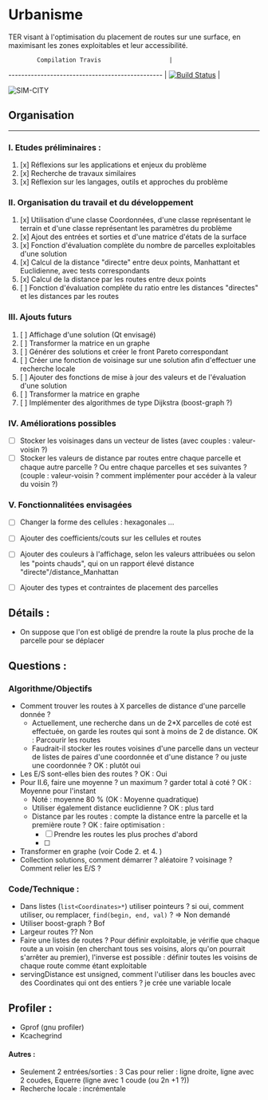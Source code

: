 Urbanisme
=========
TER visant à l'optimisation du placement de routes sur une surface, en maximisant
les zones exploitables et leur accessibilité.


            Compilation Travis                   |
------------------------------------------------ | 
 [![Build Status](https://travis-ci.org/flodavid/Urbanisme.svg?branch=master)](https://travis-ci.org/flodavid/Urbanisme) |
 
 
![SIM-CITY](http://eaassets-a.akamaihd.net/prod.simcity.com/sites/all/themes/prod-build/img/logo-simcity.png)

## Organisation
---------------

### I. Etudes préliminaires :
1. [x] Réflexions sur les applications et enjeux du problème 
2. [x] Recherche de travaux similaires
3. [x] Réflexion sur les langages, outils et approches du problème

### II. Organisation du travail et du développement
1. [x] Utilisation d'une classe Coordonnées, d'une classe représentant le terrain
et d'une classe représentant les paramètres du problème 
2. [x] Ajout des entrées et sorties et d'une matrice d'états de la surface
3. [x] Fonction d'évaluation complète du nombre de parcelles exploitables d'une solution
4. [x] Calcul de la distance "directe" entre deux points, Manhattant et Euclidienne,
avec tests correspondants
5. [x] Calcul de la distance par les routes entre deux points
6. [ ] Fonction d'évaluation complète du ratio entre les distances "directes" et les distances
par les routes

### III. Ajouts futurs
1. [ ] Affichage d'une solution (Qt envisagé)
2. [ ] Transformer la matrice en un graphe
3. [ ] Générer des solutions et créer le front Pareto correspondant
4. [ ] Créer une fonction de voisinage sur une solution afin d'effectuer une recherche locale
5. [ ] Ajouter des fonctions de mise à jour des valeurs et de l'évaluation d'une solution
6. [ ] Transformer la matrice en graphe
7. [ ] Implémenter des algorithmes de type Dijkstra (boost-graph ?)

### IV. Améliorations possibles
+ [ ] Stocker les voisinages dans un vecteur de listes (avec couples : valeur-voisin ?)
+ [ ] Stocker les valeurs de distance par routes entre chaque parcelle et chaque autre parcelle ?
Ou entre chaque parcelles et ses suivantes ? (couple : valeur-voisin ? comment implémenter pour 
accéder à la valeur du voisin ?)

### V. Fonctionnalitées envisagées
+ [ ] Changer la forme des cellules : hexagonales ...
+ [ ] Ajouter des coefficients/couts sur les cellules et routes
+ [ ] Ajouter des couleurs à l'affichage, selon les valeurs attribuées ou selon
les "points chauds", qui on un rapport élevé distance "directe"/distance_Manhattan 
+ [ ] Ajouter des types et contraintes de placement des parcelles


## Détails :
+ On suppose que l'on est obligé de prendre la route la plus proche de la parcelle
pour se déplacer

## Questions :
### Algorithme/Objectifs
- Comment trouver les routes à X parcelles de distance d'une parcelle donnée ?
    - Actuellement, une recherche dans un de 2*X parcelles de coté est effectuée, 
    on garde les routes qui sont à moins de 2 de distance. OK : Parcourir les routes
    - Faudrait-il stocker les routes voisines d'une parcelle dans un vecteur de listes
     de paires d'une coordonnée et d'une distance ? ou juste une coordonnée ? OK : plutôt oui
- Les E/S sont-elles bien des routes ? OK : Oui
- Pour II.6, faire une moyenne ? un maximum ? garder total à coté ? OK : Moyenne pour l'instant
    - Noté : moyenne 80 % (OK : Moyenne quadratique)
    - Utiliser également distance euclidienne ? OK : plus tard
    - Distance par les routes : compte la distance entre la parcelle et la première route ? OK : faire optimisation : 
        - [ ] Prendre les routes les plus proches d'abord
        - [ ] 
- Transformer en graphe (voir Code 2. et 4. )
- Collection solutions, comment démarrer ? aléatoire ? voisinage ? Comment relier les E/S ?

### Code/Technique :
- Dans listes (`list<Coordinates>*`) utiliser pointeurs ? si oui, comment utiliser,
ou remplacer, `find(begin, end, val)` ? => Non demandé
- Utiliser boost-graph ? Bof
- Largeur routes ?? Non 
- Faire une listes de routes ? Pour définir exploitable, je vérifie que chaque route
a un voisin (en cherchant tous ses voisins, alors qu'on pourrait s'arrêter au premier),
l'inverse est possible : définir toutes les voisins de chaque route comme étant exploitable
- servingDistance est unsigned, comment l'utiliser dans les boucles avec des Coordinates
qui ont des entiers ? je crée une variable locale


## Profiler :
+ Gprof (gnu profiler)
+ Kcachegrind

#### Autres :
+ Seulement 2 entrées/sorties : 3 Cas pour relier : ligne droite, ligne avec 2 coudes, Equerre (ligne avec 1 coude (ou 2n +1 ?))
+ Recherche locale : incrémentale

